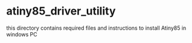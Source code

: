 # atiny85_driver_utility
 this directory contains required files and instructions to install Atiny85 in windows PC
